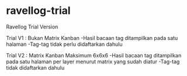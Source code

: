 # ravellog-trial
Ravellog Trial Version

Trial V1 : Bukan Matrix Kanban
-Hasil bacaan tag ditampilkan pada satu halaman
-Tag-tag tidak perlu didaftarkan dahulu

Trial V2 : Matrix Kanban Maksimum 6x6x6
-Hasil bacaan tag ditampilkan pada satu halaman per layer menurut matrix yang sudah diatur
-Tag-tag tidak didaftarkan dahulu

